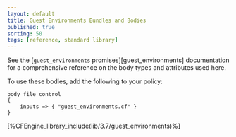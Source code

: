 ```yaml
---
layout: default
title: Guest Environments Bundles and Bodies
published: true
sorting: 50
tags: [reference, standard library]
---
```


See the [`guest_environments` promises][guest_environments] documentation for a
comprehensive reference on the body types and attributes used here.

To use these bodies, add the following to your policy:

```cf3
body file control
{
	inputs => { "guest_environments.cf" }
}
```



[%CFEngine_library_include(lib/3.7/guest_environments)%]
